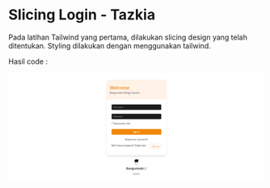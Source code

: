 # Slicing Login - Tazkia

Pada latihan Tailwind yang pertama, dilakukan slicing design yang telah ditentukan. Styling dilakukan dengan menggunakan tailwind.

Hasil code :

![hasil](/src/img/ss.png)
